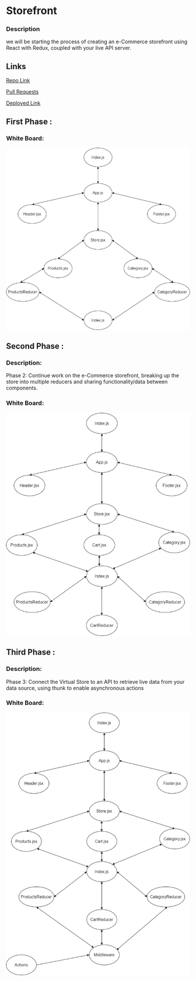 # Storefront

### Description 

we will be starting the process of creating an e-Commerce storefront using React with Redux, coupled with your live API server. 

## Links

[Repo Link](https://github.com/yasmeenokh/storefront)

[Pull Requests](https://github.com/yasmeenokh/storefront/pulls)

[Deployed Link](https://admiring-lumiere-e7e00c.netlify.app/)


## First Phase :

### White Board:

![first](images/redux.png)

## Second Phase : 

### Description:
Phase 2: Continue work on the e-Commerce storefront, breaking up the store into multiple reducers and sharing functionality/data between components.

### White Board:

![second](images/lab37.png)

## Third Phase : 

### Description:
Phase 3: Connect the Virtual Store to an API to retrieve live data from your data source, using thunk to enable asynchronous actions

### White Board:

![third](images/lab38.png)